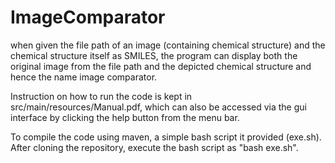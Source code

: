 # ImageComparator
when given the file path of an image (containing chemical structure) and the chemical structure itself as SMILES, the program can display both the original image from the file path and the depicted chemical structure and hence the name image comparator. 

Instruction on how to run the code is kept in src/main/resources/Manual.pdf, which can also be accessed via the gui interface by clicking the help button from the menu bar.

To compile the code using maven, a simple bash script it provided (exe.sh). After cloning the repository, execute the bash script as "bash exe.sh".

